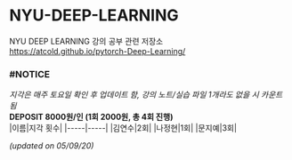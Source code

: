 # NYU-DEEP-LEARNING
NYU DEEP LEARNING 강의 공부 관련 저장소   
https://atcold.github.io/pytorch-Deep-Learning/
<br>

### #NOTICE
_지각은 매주 토요일 확인 후 업데이트 함, 강의 노트/실습 파일 1개라도 없을 시 카운트 됨_   
__DEPOSIT 8000원/인 (1회 2000원, 총 4회 진행)__   
|이름|지각 횟수|
|-----|-----|
|김연수|2회|
|나정현|1회|
|문지예|3회|   

_(updated on 05/09/20)_
